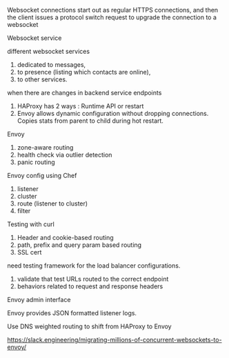 
Websocket connections start out as regular HTTPS connections, and then the client issues a protocol switch request to upgrade the connection to a websocket

Websocket service

different websocket services 
1. dedicated to messages, 
2. to presence (listing which contacts are online), 
3. to other services.

when there are changes in backend service endpoints
1. HAProxy has 2 ways : Runtime API or restart
2. Envoy allows dynamic configuration without dropping connections.  Copies stats from parent to child during hot restart.

Envoy
1. zone-aware routing
2. health check via outlier detection
3. panic routing

Envoy config using Chef
1. listener
2. cluster
3. route (listener to cluster)
4. filter

Testing with curl
1. Header and cookie-based routing
2. path, prefix and query param based routing
3. SSL cert

need testing framework for the load balancer configurations. 
1. validate that test URLs routed to the correct endpoint 
1. behaviors related to request and response headers 

Envoy admin interface

Envoy provides JSON formatted listener logs.

Use DNS weighted routing to shift from HAProxy to Envoy

https://slack.engineering/migrating-millions-of-concurrent-websockets-to-envoy/
